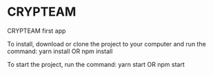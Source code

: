 # CRYPTEAM
CRYPTEAM first app

To install, download or clone the project to your computer and run the command:
yarn install OR npm install

To start the project, run the command:
yarn start OR npm start
